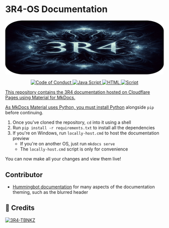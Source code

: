# 3R4-OS Documentation

<img alt="Code of Conduct" src="https://github.com/3R4-TBNKZ/Book-s/blob/main/static/image/preview-banner-v1.png">

<p align="center">
    <a href="https://github.com/3R4-TBNKZ/.github/blob/main/profile/CODE_OF_CONDUCT.md"><img alt="Code of Conduct" src="https://img.shields.io/badge/CONTRIBUTOR%20COVENANT-V1.0-%231A91FF?style=for-the-badge">
    <img alt="Java Script" src="https://img.shields.io/badge/JAVASCRIPT-black?style=for-the-badge&logo=javascript">
    <img alt="HTML" src="https://img.shields.io/badge/HTML-black?style=for-the-badge&logo=html5">
    <img alt="Script" src="https://img.shields.io/badge/SCRIPT-black?style=for-the-badge&logo=typescript">
</p>

This repository contains the 3R4 documentation hosted on Cloudflare Pages using Material for MkDocs.

As MkDocs Material uses Python, you must install [Python](https://www.python.org/downloads/) alongside `pip` before continuing.

1. Once you've cloned the repository, `cd` into it using a shell
1. Run `pip install -r requirements.txt` to install all the dependencies
1. If you're on Windows, run `locally-host.cmd` to host the documentation preview
    - If you're on another OS, just run `mkdocs serve`
    - The `locally-host.cmd` script is only for convenience

You can now make all your changes and view them live!

## Contributor
- [Hummingbot documentation](https://github.com/hummingbot/hummingbot) for many aspects of the documentation theming, such as the blurred header


## 💙 Credits
<a href="https://github.com/3R4-TBNKZ" target="_blank"><img src="https://avatars.githubusercontent.com/u/199518260?v=4&size=64" alt="3R4-TBNKZ"></a>



